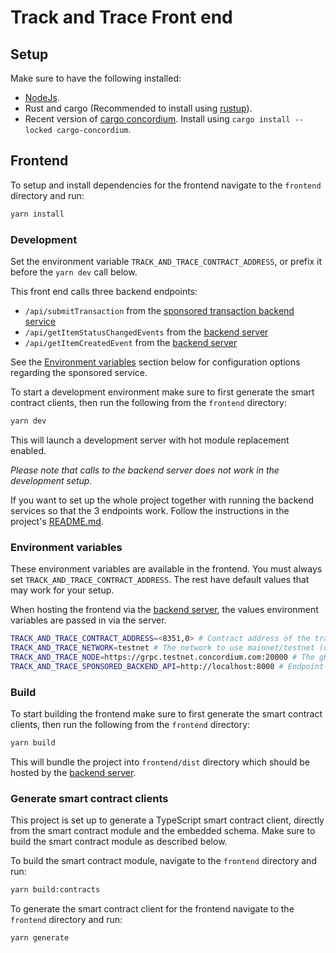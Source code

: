 # Track and Trace Front end

## Setup

Make sure to have the following installed:

-   [NodeJs](https://nodejs.org).
-   Rust and cargo (Recommended to install using [rustup](https://rustup.rs)).
-   Recent version of [cargo concordium](https://crates.io/crates/cargo-concordium). Install using `cargo install --locked cargo-concordium`.

## Frontend

To setup and install dependencies for the frontend navigate to the `frontend` directory and run:

```bash
yarn install
```

### Development

Set the environment variable `TRACK_AND_TRACE_CONTRACT_ADDRESS`, or prefix it before the `yarn dev` call below.

This front end calls three backend endpoints:

-   `/api/submitTransaction` from the [sponsored transaction backend service](../sponsored-transaction-service)
-   `/api/getItemStatusChangedEvents` from the [backend server](../indexer)
-   `/api/getItemCreatedEvent` from the [backend server](../indexer)

See the [Environment variables](#environment-variables) section below for configuration options regarding the sponsored service.

To start a development environment make sure to first generate the smart contract clients, then run the following from the `frontend` directory:

```bash
yarn dev
```

This will launch a development server with hot module replacement enabled.

*Please note that calls to the backend server does not work in the development setup.*

If you want to set up the whole project together with running the backend services so that the 3 endpoints work. Follow the instructions in the project's [README.md](../README.md).

### Environment variables

These environment variables are available in the frontend.
You must always set `TRACK_AND_TRACE_CONTRACT_ADDRESS`. The rest have default values that may work for your setup.

When hosting the frontend via the [backend server](../indexer), the values environment variables are passed in via the server.

```bash
TRACK_AND_TRACE_CONTRACT_ADDRESS=<8351,0> # Contract address of the track and trace contract. *Must be set.*
TRACK_AND_TRACE_NETWORK=testnet # The network to use mainnet/testnet (defaults to 'testnet')
TRACK_AND_TRACE_NODE=https://grpc.testnet.concordium.com:20000 # The gRPC endpoint of a node in the chosen network (defaults to 'https://grpc.testnet.concordium.com:20000')
TRACK_AND_TRACE_SPONSORED_BACKEND_API=http://localhost:8000 # Endpoint to the sponsored transaction service (defaults to 'http://localhost:8000')
```

### Build

To start building the frontend make sure to first generate the smart contract clients, then run the following from the `frontend` directory:

```bash
yarn build
```

This will bundle the project into `frontend/dist` directory which should be hosted by the [backend server](../indexer).

### Generate smart contract clients

This project is set up to generate a TypeScript smart contract client, directly from the smart contract module and the embedded schema. Make sure to build the smart contract module as described below.

To build the smart contract module, navigate to the `frontend` directory and run:

```bash
yarn build:contracts
```

To generate the smart contract client for the frontend navigate to the `frontend` directory and run:

```bash
yarn generate
```
